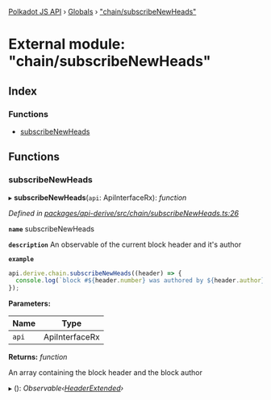 [Polkadot JS API](../README.md) › [Globals](../globals.md) › ["chain/subscribeNewHeads"](_chain_subscribenewheads_.md)

# External module: "chain/subscribeNewHeads"

## Index

### Functions

* [subscribeNewHeads](_chain_subscribenewheads_.md#subscribenewheads)

## Functions

###  subscribeNewHeads

▸ **subscribeNewHeads**(`api`: ApiInterfaceRx): *function*

*Defined in [packages/api-derive/src/chain/subscribeNewHeads.ts:26](https://github.com/polkadot-js/api/blob/421594b0eb/packages/api-derive/src/chain/subscribeNewHeads.ts#L26)*

**`name`** subscribeNewHeads

**`description`** An observable of the current block header and it's author

**`example`** 
<BR>

```javascript
api.derive.chain.subscribeNewHeads((header) => {
  console.log(`block #${header.number} was authored by ${header.author}`);
});
```

**Parameters:**

Name | Type |
------ | ------ |
`api` | ApiInterfaceRx |

**Returns:** *function*

An array containing the block header and the block author

▸ (): *Observable‹[HeaderExtended](../classes/_type_headerextended_.headerextended.md)›*
